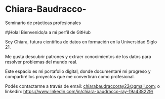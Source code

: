 # Chiara-Baudracco-
Seminario de prácticas profesionales

#¡Hola! Bienvenido/a a mi perfil de GitHub 

Soy Chiara, futura científica de datos en formación en la Universidad Siglo 21.

Me gusta descubrir patrones y extraer conocimientos de los datos para resolver problemas del mundo real. 

Este espacio es mi portafolio digital, donde documentaré mi progreso y compartiré los proyectos que me convertirán como profesional.

Podés contactarme a través de email: chiarabaudraccoray22@gmail.com; o linkedin: https://www.linkedin.com/in/chiara-baudracco-ray-19a438229/
